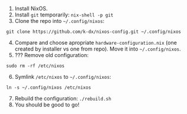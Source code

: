 1. Install NixOS.
2. Install `git` temporarily: `nix-shell -p git`
3. Clone the repo into `~/.config/nixos`: 
```
git clone https://github.com/k-dx/nixos-config.git ~/.config/nixos
```
4. Compare and choose apropriate `hardware-configuration.nix` (one created by installer vs one from repo). Move it into `~/.config/nixos`.
5. ??? Remove old configuration: 
```
sudo rm -rf /etc/nixos
```
6. Symlink `/etc/nixos` to `~/.config/nixos`: 
```
ln -s ~/.config/nixos /etc/nixos 
```
7. Rebuild the configuration: `./rebuild.sh`
8. You should be good to go!